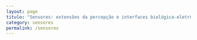 ```yaml
---
layout: page
titulo: "Sensores: extensões da percepção e interfaces biológica-eletrônica"
category: sensores
permalink: /sensores
---
```

